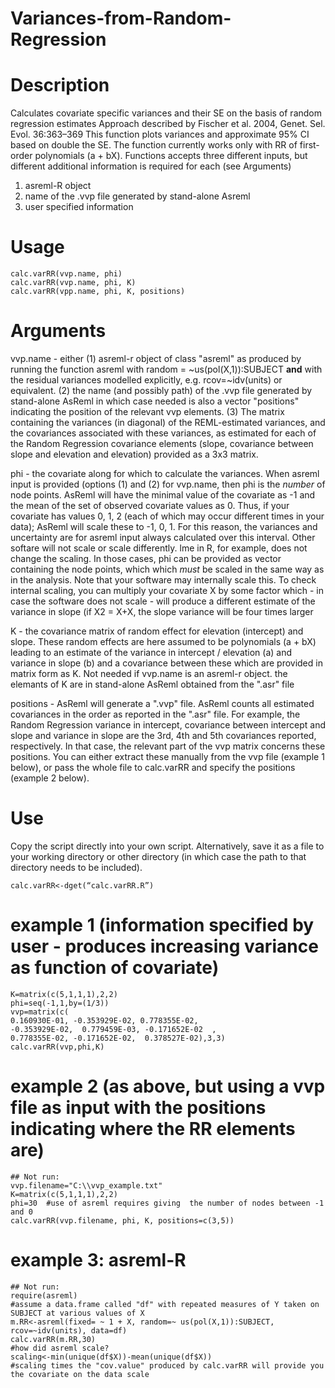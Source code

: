 # Variances-from-Random-Regression

# Description
Calculates covariate specific variances and their SE on the basis of random regression estimates
Approach described by Fischer et al. 2004, Genet. Sel. Evol. 36:363–369
This function plots variances and approximate 95% CI based on double the SE. The function currently works only with RR of first-order polynomials (a + bX). 
Functions accepts three different inputs, but different additional information is required for each (see Arguments)
1. asreml-R object
2. name of the .vvp file generated by stand-alone Asreml
3. user specified information

# Usage
```
calc.varRR(vvp.name, phi)
calc.varRR(vvp.name, phi, K)
calc.varRR(vpp.name, phi, K, positions)
```

# Arguments 

vvp.name - either (1) asreml-r object of class "asreml" as produced by running the function asreml with random = ~us(pol(X,1)):SUBJECT **and** with the residual variances modelled explicitly, e.g. rcov=~idv(units) or equivalent. (2) the name (and possibly path) of the .vvp file generated by stand-alone AsReml in which case needed is also a vector "positions" indicating the position of the relevant vvp elements. (3) The matrix containing the variances (in diagonal) of the REML-estimated variances, and the covariances associated with these variances, as estimated for each of the Random Regression covariance elements (slope, covariance between slope and elevation and elevation) provided as a 3x3 matrix. 

phi - the covariate along for which to calculate the variances. When asreml input is provided (options (1) and (2) for vvp.name, then phi is the *number* of node points. AsReml will have the minimal value of the covariate as -1 and the mean of the set of observed covariate values as 0. Thus, if your covariate has values 0, 1, 2 (each of which may occur different times in your data); AsReml will scale these to -1, 0, 1. For this reason, the variances and uncertainty are for asreml input always calculated over this interval. Other softare will not scale or scale  differently. lme in R, for example, does not change the scaling. In those cases, phi can be provided as vector containing the node points, which which *must* be scaled in the same way as in the analysis. Note that your software may internally scale this. To check internal scaling, you can multiply your covariate X by some factor which - in case the software does not scale - will produce a different estimate of the variance in slope (if X2 = X+X, the slope variance will be four times larger 

K - the covariance matrix of random effect for elevation (intercept) and slope. These random effects are here assumed to be polynomials (a + bX) leading to an estimate of the variance in intercept / elevation (a) and variance in slope (b) and a covariance between these which are provided in matrix form as K. Not needed if vvp.name is an asreml-r object. the elemants of K are in stand-alone AsReml obtained from the ".asr" file

positions - AsReml will generate a ".vvp" file. AsReml counts all estimated covariances in the order as reported in the ".asr" file. For example, the Random Regression variance in intercept, covariance between intercept and slope and variance in slope are the 3rd, 4th and 5th covariances reported, respectively. In that case, the relevant part of the vvp matrix concerns these positions. You can either extract these manually from the vvp file (example 1 below), or pass the whole file to calc.varRR and specify the positions (example 2 below).

# Use
Copy the script directly into your own script.
Alternatively, save it as a file to your working directory or other directory (in which case the path to that directory needs to be included). 
```
calc.varRR<-dget(“calc.varRR.R”)
```

# example 1 (information specified by user - produces increasing variance as function of covariate) 
```
K=matrix(c(5,1,1,1),2,2)
phi=seq(-1,1,by=(1/3))
vvp=matrix(c(
0.160930E-01, -0.353929E-02, 0.778355E-02,
-0.353929E-02,  0.779459E-03, -0.171652E-02  ,
0.778355E-02, -0.171652E-02,  0.378527E-02),3,3)
calc.varRR(vvp,phi,K)
```

# example 2 (as above, but using a vvp file as input with the positions indicating where the RR elements are)
```
## Not run:
vvp.filename="C:\\vvp_example.txt"
K=matrix(c(5,1,1,1),2,2)
phi=30  #use of asreml requires giving  the number of nodes between -1 and 0 
calc.varRR(vvp.filename, phi, K, positions=c(3,5))
```

# example 3: asreml-R
```
## Not run:
require(asreml)
#assume a data.frame called "df" with repeated measures of Y taken on SUBJECT at various values of X
m.RR<-asreml(fixed= ~ 1 + X, random=~ us(pol(X,1)):SUBJECT, rcov=~idv(units), data=df)
calc.varRR(m.RR,30)
#how did asreml scale? 
scaling<-min(unique(df$X))-mean(unique(df$X))
#scaling times the "cov.value" produced by calc.varRR will provide you the covariate on the data scale
```
